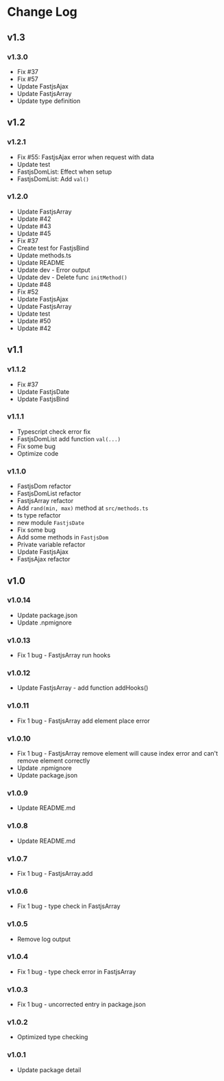 # Change Log

## v1.3

### v1.3.0

* Fix #37
* Fix #57
* Update FastjsAjax
* Update FastjsArray
* Update type definition

## v1.2

### v1.2.1

* Fix #55: FastjsAjax error when request with data
* Update test
* FastjsDomList: Effect when setup
* FastjsDomList: Add `val()`

### v1.2.0

* Update FastjsArray
* Update #42
* Update #43
* Update #45
* Fix #37
* Create test for FastjsBind
* Update methods.ts
* Update README
* Update dev - Error output
* Update dev - Delete func `initMethod()`
* Update #48
* Fix #52
* Update FastjsAjax
* Update FastjsArray
* Update test
* Update #50
* Update #42

## v1.1

### v1.1.2

* Fix #37
* Update FastjsDate
* Update FastjsBind

### v1.1.1

* Typescript check error fix
* FastjsDomList add function `val(...)`
* Fix some bug
* Optimize code

### v1.1.0

* FastjsDom refactor
* FastjsDomList refactor
* FastjsArray refactor
* Add `rand(min, max)` method at `src/methods.ts`
* ts type refactor
* new module `FastjsDate`
* Fix some bug
* Add some methods in `FastjsDom`
* Private variable refactor
* Update FastjsAjax
* FastjsAjax refactor

## v1.0

### v1.0.14

* Update package.json
* Update .npmignore

### v1.0.13

* Fix 1 bug - FastjsArray run hooks

### v1.0.12

* Update FastjsArray - add function addHooks()

### v1.0.11

* Fix 1 bug - FastjsArray add element place error

### v1.0.10

* Fix 1 bug - FastjsArray remove element will cause index error and can't remove element correctly
* Update .npmignore
* Update package.json

### v1.0.9

* Update README.md

### v1.0.8

* Update README.md

### v1.0.7

* Fix 1 bug - FastjsArray.add

### v1.0.6

* Fix 1 bug - type check in FastjsArray

### v1.0.5

* Remove log output

### v1.0.4

* Fix 1 bug - type check error in FastjsArray

### v1.0.3

* Fix 1 bug - uncorrected entry in package.json

### v1.0.2

* Optimized type checking

### v1.0.1

* Update package detail